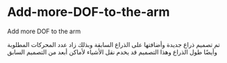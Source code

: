# Add-more-DOF-to-the-arm
Add more DOF to the arm

تم تصميم ذراع جديدة وأضافتها على الذراع السابقة وبذلك زاد عدد المحركات المطلوبة وأيضًا طول الذراع وهذا التصميم قد يخدم نقل الأشياء لأماكن أبعد من التصميم السابق 
